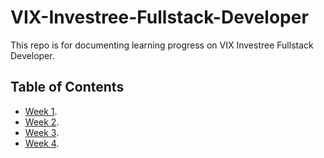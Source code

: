 # VIX-Investree-Fullstack-Developer
This repo is for documenting learning progress on VIX Investree Fullstack Developer.

## Table of Contents
- [Week 1](https://github.com/virgiawankusuma/VIX-Investree-Fullstack-Developer/tree/week-1/).  
- [Week 2](https://github.com/virgiawankusuma/VIX-Investree-Fullstack-Developer/tree/week-2/).  
- [Week 3](https://github.com/virgiawankusuma/VIX-Investree-Fullstack-Developer/tree/week-3/).  
- [Week 4](https://github.com/virgiawankusuma/VIX-Investree-Fullstack-Developer/tree/week-4/).
